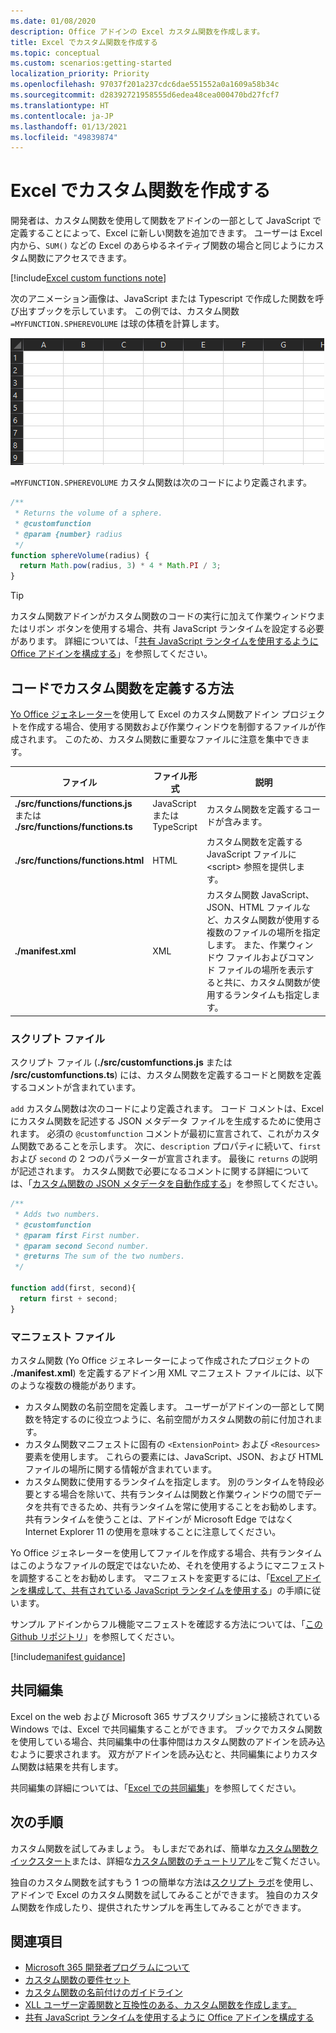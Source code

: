 ```yaml
---
ms.date: 01/08/2020
description: Office アドインの Excel カスタム関数を作成します。
title: Excel でカスタム関数を作成する
ms.topic: conceptual
ms.custom: scenarios:getting-started
localization_priority: Priority
ms.openlocfilehash: 97037f201a237cdc6dae551552a0a1609a58b34c
ms.sourcegitcommit: d28392721958555d6edea48cea000470bd27fcf7
ms.translationtype: HT
ms.contentlocale: ja-JP
ms.lasthandoff: 01/13/2021
ms.locfileid: "49839874"
---
```

# <a name="create-custom-functions-in-excel"></a>Excel でカスタム関数を作成する

開発者は、カスタム関数を使用して関数をアドインの一部として JavaScript で定義することによって、Excel に新しい関数を追加できます。 ユーザーは Excel 内から、`SUM()` などの Excel のあらゆるネイティブ関数の場合と同じようにカスタム関数にアクセスできます。

[!include[Excel custom functions note](../includes/excel-custom-functions-note.md)]

次のアニメーション画像は、JavaScript または Typescript で作成した関数を呼び出すブックを示しています。 この例では、カスタム関数 `=MYFUNCTION.SPHEREVOLUME` は球の体積を計算します。

<img alt="animated image showing an end user inserting the MYFUNCTION.SPHEREVOLUME custom function into a cell of an Excel worksheet" src="../images/SphereVolumeNew.gif" />

`=MYFUNCTION.SPHEREVOLUME` カスタム関数は次のコードにより定義されます。

```js
/**
 * Returns the volume of a sphere.
 * @customfunction
 * @param {number} radius
 */
function sphereVolume(radius) {
  return Math.pow(radius, 3) * 4 * Math.PI / 3;
}
```

> [!TIP]
> カスタム関数アドインがカスタム関数のコードの実行に加えて作業ウィンドウまたはリボン ボタンを使用する場合、共有 JavaScript ランタイムを設定する必要があります。 詳細については、「[共有 JavaScript ランタイムを使用するように Office アドインを構成する](../develop/configure-your-add-in-to-use-a-shared-runtime.md)」を参照してください。

## <a name="how-a-custom-function-is-defined-in-code"></a>コードでカスタム関数を定義する方法

[Yo Office ジェネレーター](https://github.com/OfficeDev/generator-office)を使用して Excel のカスタム関数アドイン プロジェクトを作成する場合、使用する関数および作業ウィンドウを制御するファイルが作成されます。 このため、カスタム関数に重要なファイルに注意を集中できます。

| ファイル | ファイル形式 | 説明 |
|------|-------------|-------------|
| **./src/functions/functions.js**<br/>または<br/>**./src/functions/functions.ts** | JavaScript<br/>または<br/>TypeScript | カスタム関数を定義するコードが含みます。 |
| **./src/functions/functions.html** | HTML | カスタム関数を定義する JavaScript ファイルに &lt;script&gt; 参照を提供します。 |
| **./manifest.xml** | XML | カスタム関数 JavaScript、JSON、HTML ファイルなど、カスタム関数が使用する複数のファイルの場所を指定します。 また、作業ウィンドウ ファイルおよびコマンド ファイルの場所を表示すると共に、カスタム関数が使用するランタイムも指定します。 |

### <a name="script-file"></a>スクリプト ファイル

スクリプト ファイル (**./src/customfunctions.js** または **/src/customfunctions.ts**) には、カスタム関数を定義するコードと関数を定義するコメントが含まれています。

`add` カスタム関数は次のコードにより定義されます。 コード コメントは、Excel にカスタム関数を記述する JSON メタデータ ファイルを生成するために使用されます。 必須の `@customfunction` コメントが最初に宣言されて、これがカスタム関数であることを示します。 次に、`description` プロパティに続いて、`first` および `second` の 2 つのパラメーターが宣言されます。 最後に `returns` の説明が記述されます。 カスタム関数で必要になるコメントに関する詳細については、「[カスタム関数の JSON メタデータを自動作成する](custom-functions-json-autogeneration.md)」を参照してください。

```js
/**
 * Adds two numbers.
 * @customfunction 
 * @param first First number.
 * @param second Second number.
 * @returns The sum of the two numbers.
 */

function add(first, second){
  return first + second;
}
```

### <a name="manifest-file"></a>マニフェスト ファイル

カスタム関数 (Yo Office ジェネレーターによって作成されたプロジェクトの **./manifest.xml**) を定義するアドイン用 XML マニフェスト ファイルには、以下のような複数の機能があります。

- カスタム関数の名前空間を定義します。 ユーザーがアドインの一部として関数を特定するのに役立つように、名前空間がカスタム関数の前に付加されます。
- カスタム関数マニフェストに固有の `<ExtensionPoint>` および `<Resources>` 要素を使用します。 これらの要素には、JavaScript、JSON、および HTML ファイルの場所に関する情報が含まれています。
- カスタム関数に使用するランタイムを指定します。 別のランタイムを特段必要とする場合を除いて、共有ランタイムは関数と作業ウィンドウの間でデータを共有できるため、共有ランタイムを常に使用することをお勧めします。 共有ランタイムを使うことは、アドインが Microsoft Edge ではなく Internet Explorer 11 の使用を意味することに注意してください。

Yo Office ジェネレーターを使用してファイルを作成する場合、共有ランタイムはこのようなファイルの既定ではないため、それを使用するようにマニフェストを調整することをお勧めします。 マニフェストを変更するには、「[Excel アドインを構成して、共有されている JavaScript ランタイムを使用する](../develop/configure-your-add-in-to-use-a-shared-runtime.md)」の手順に従います。

サンプル アドインからフル機能マニフェストを確認する方法については、「[この Github リポジトリ](https://github.com/OfficeDev/PnP-OfficeAddins/blob/master/Samples/excel-shared-runtime-global-state/manifest.xml)」を参照してください。

[!include[manifest guidance](../includes/manifest-guidance.md)]

## <a name="coauthoring"></a>共同編集

Excel on the web および Microsoft 365 サブスクリプションに接続されている Windows では、Excel で共同編集することができます。 ブックでカスタム関数を使用している場合、共同編集中の仕事仲間はカスタム関数のアドインを読み込むように要求されます。 双方がアドインを読み込むと、共同編集によりカスタム関数は結果を共有します。

共同編集の詳細については、「[Excel での共同編集](/office/vba/excel/concepts/about-coauthoring-in-excel)」を参照してください。

## <a name="next-steps"></a>次の手順

カスタム関数を試してみましょう。 もしまだであれば、簡単な[カスタム関数クイックスタート](../quickstarts/excel-custom-functions-quickstart.md)または、詳細な[カスタム関数のチュートリアル](../tutorials/excel-tutorial-create-custom-functions.md)をご覧ください。

独自のカスタム関数を試すもう 1 つの簡単な方法は[スクリプト ラボ](https://appsource.microsoft.com/product/office/WA104380862?src=office&corrid=1ada79ac-6392-438d-bb16-fce6994a2a7e&omexanonuid=f7b03101-ec22-4270-a274-bcf16c762039&referralurl=https%3a%2f%2fgithub.com%2fofficedev%2fscript-lab)を使用し、アドインで Excel のカスタム関数を試してみることができます。 独自のカスタム関数を作成したり、提供されたサンプルを再生してみることができます。

## <a name="see-also"></a>関連項目 
* [Microsoft 365 開発者プログラムについて](https://developer.microsoft.com/microsoft-365/dev-program)
* [カスタム関数の要件セット](custom-functions-requirement-sets.md)
* [カスタム関数の名前付けのガイドライン](custom-functions-naming.md)
* [XLL ユーザー定義関数と互換性のある、カスタム関数を作成します。](make-custom-functions-compatible-with-xll-udf.md)
* [共有 JavaScript ランタイムを使用するように Office アドインを構成する](../develop/configure-your-add-in-to-use-a-shared-runtime.md)
